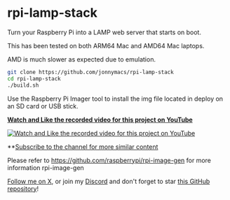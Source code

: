 # rpi-lamp-stack

Turn your Raspberry Pi into a LAMP web server that starts on boot.

This has been tested on both ARM64 Mac and AMD64 Mac laptops.

AMD is much slower as expected due to emulation.

```sh
git clone https://github.com/jonnymacs/rpi-lamp-stack
cd rpi-lamp-stack
./build.sh
```

Use the Raspberry Pi Imager tool to install the img file located in deploy
on an SD card or USB stick.

**[Watch and Like the recorded video for this project on YouTube](https://www.youtube.com/watch?v=6IwPTtk06Uk)** 

[![Watch and Like the recorded video for this project on YouTube](https://img.youtube.com/vi/6IwPTtk06Uk/maxresdefault.jpg)](https://www.youtube.com/watch?v=6IwPTtk06Uk)

**[Subscribe to the channel for more similar content](https://www.youtube.com/@macmind-io?sub_confirmation=1)

Please refer to https://github.com/raspberrypi/rpi-image-gen for more information rpi-image-gen

[Follow me on X](https://x.com/jonnymacs), or join my [Discord](https://discord.gg/5KjjbhYY) and don't forget to star [this GitHub repository](https://github.com/jonnymacs/rpi_tutorials)!